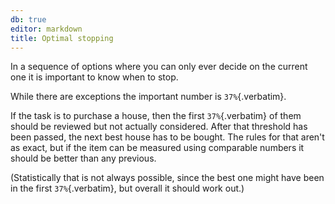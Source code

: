 ```yaml
---
db: true
editor: markdown
title: Optimal stopping
---
```


In a sequence of options where you can only ever decide on the current
one it is important to know when to stop.

While there are exceptions the important number is `37%`{.verbatim}.

If the task is to purchase a house, then the first `37%`{.verbatim} of
them should be reviewed but not actually considered. After that
threshold has been passed, the next best house has to be bought. The
rules for that aren\'t as exact, but if the item can be measured using
comparable numbers it should be better than any previous.

(Statistically that is not always possible, since the best one might
have been in the first `37%`{.verbatim}, but overall it should work
out.)
